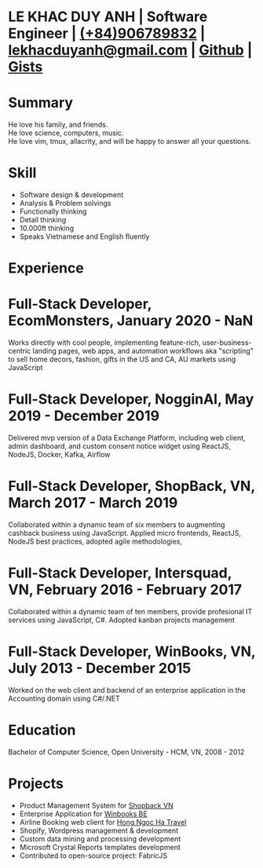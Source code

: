 # LE KHAC DUY ANH  | Software Engineer | [(+84)906789832](tel:+84906789832) | [lekhacduyanh@gmail.com](mailto:lekhacduyanh@gmail.com) | [Github](https://github.com/0xlkda) | [Gists](https://gist.github.com/0xlkda)

# Summary
He love his family, and friends.<br>
He love science, computers, music.<br>
He love vim, tmux, allacrity, and will be happy to answer all your questions.<br>

# Skill
- Software design & development
- Analysis & Problem solvings
- Functionally thinking
- Detail thinking
- 10.000ft thinking
- Speaks Vietnamese and English fluently

# Experience
# Full-Stack Developer, EcomMonsters, January 2020 - NaN
Works directly with cool people, implementing feature-rich, user-business-centric landing pages, web apps, and automation workflows aka "scripting" to sell home decors, fashion, gifts in the US and CA, AU markets using JavaScript

# Full-Stack Developer, NogginAI, May 2019 - December 2019
Delivered mvp version of a Data Exchange Platform, including web client, admin dashboard, and custom consent notice widget using ReactJS, NodeJS, Docker, Kafka, Airflow

# Full-Stack Developer, ShopBack, VN, March 2017 - March 2019
Collaborated within a dynamic team of six members to augmenting cashback business using JavaScript. Applied micro frontends, ReactJS, NodeJS best practices, adopted agile methodologies, 

# Full-Stack Developer, Intersquad, VN, February 2016 - February 2017
Collaborated within a dynamic team of ten members, provide profesional IT services using JavaScript, C#. Adopted kanban projects management

# Full-Stack Developer, WinBooks, VN, July 2013 - December 2015
Worked on the web client and backend of an enterprise application in the Accounting domain using C#/.NET

# Education
Bachelor of Computer Science, Open University - HCM, VN, 2008 - 2012

# Projects
- Product Management System for [Shopback VN](https://goshopback.vn) 
- Enterprise Application for [Winbooks BE](https://winbooks.be) 
- Airline Booking web client for [Hong Ngoc Ha Travel](https://hongngocha.com) 
- Shopify, Wordpress management & development 
- Custom data mining and processing development
- Microsoft Crystal Reports templates development
- Contributed to open-source project: FabricJS
